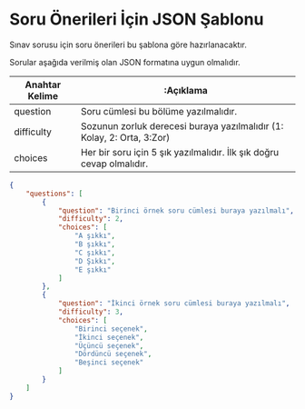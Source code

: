 # Soru Önerileri İçin JSON Şablonu
Sınav sorusu için soru önerileri bu şablona göre hazırlanacaktır.

Sorular aşağıda verilmiş olan JSON formatına uygun olmalıdır. 

| Anahtar Kelime | :Açıklama |
| ------ | ------ |
| question | Soru cümlesi bu bölüme yazılmalıdır. |
| difficulty | Sozunun zorluk derecesi buraya yazılmalıdır (1: Kolay, 2: Orta, 3:Zor) |
| choices | Her bir soru için 5 şık yazılmalıdır. İlk şık doğru cevap olmalıdır. |
 



```json
{
    "questions": [
        {
            "question": "Birinci örnek soru cümlesi buraya yazılmalı",
            "difficulty": 2,
            "choices": [
                "A şıkkı",
                "B şıkkı",
                "C şıkkı",
                "D Şıkkı",
                "E şıkkı"
            ]
        },
        {
            "question": "İkinci örnek soru cümlesi buraya yazılmalı",
            "difficulty": 3,
            "choices": [
                "Birinci seçenek",
                "İkinci seçenek",
                "Üçüncü seçenek",
                "Dördüncü seçenek",
                "Beşinci seçenek"
            ]
        }
    ]
}
```

